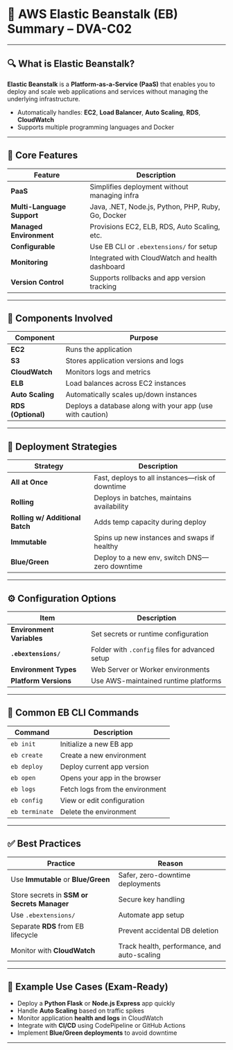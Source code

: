 # 📘 AWS Elastic Beanstalk (EB) Summary – DVA-C02

---

## 🔍 What is Elastic Beanstalk?

**Elastic Beanstalk** is a **Platform-as-a-Service (PaaS)** that enables you to deploy and scale web applications and services without managing the underlying infrastructure.

- Automatically handles: **EC2**, **Load Balancer**, **Auto Scaling**, **RDS**, **CloudWatch**
- Supports multiple programming languages and Docker

---

## 🧱 Core Features

| Feature                    | Description                                                                 |
|----------------------------|-----------------------------------------------------------------------------|
| **PaaS**                   | Simplifies deployment without managing infra                                |
| **Multi-Language Support**| Java, .NET, Node.js, Python, PHP, Ruby, Go, Docker                          |
| **Managed Environment**   | Provisions EC2, ELB, RDS, Auto Scaling, etc.                                |
| **Configurable**          | Use EB CLI or `.ebextensions/` for setup                                    |
| **Monitoring**            | Integrated with CloudWatch and health dashboard                            |
| **Version Control**       | Supports rollbacks and app version tracking                                 |

---

## 🧰 Components Involved

| Component      | Purpose                                                       |
|----------------|---------------------------------------------------------------|
| **EC2**         | Runs the application                                          |
| **S3**          | Stores application versions and logs                         |
| **CloudWatch**  | Monitors logs and metrics                                    |
| **ELB**         | Load balances across EC2 instances                           |
| **Auto Scaling**| Automatically scales up/down instances                       |
| **RDS (Optional)**| Deploys a database along with your app (use with caution) |

---

## 🚀 Deployment Strategies

| Strategy                      | Description                                                              |
|-------------------------------|--------------------------------------------------------------------------|
| **All at Once**               | Fast, deploys to all instances—risk of downtime                          |
| **Rolling**                   | Deploys in batches, maintains availability                               |
| **Rolling w/ Additional Batch**| Adds temp capacity during deploy                                         |
| **Immutable**                 | Spins up new instances and swaps if healthy                              |
| **Blue/Green**                | Deploy to a new env, switch DNS—zero downtime                            |

---

## ⚙️ Configuration Options

| Item                        | Description                                                |
|-----------------------------|------------------------------------------------------------|
| **Environment Variables**   | Set secrets or runtime configuration                      |
| **`.ebextensions/`**        | Folder with `.config` files for advanced setup            |
| **Environment Types**       | Web Server or Worker environments                         |
| **Platform Versions**       | Use AWS-maintained runtime platforms                      |

---

## 🧪 Common EB CLI Commands

| Command          | Description                                   |
|------------------|-----------------------------------------------|
| `eb init`        | Initialize a new EB app                       |
| `eb create`      | Create a new environment                      |
| `eb deploy`      | Deploy current app version                    |
| `eb open`        | Opens your app in the browser                 |
| `eb logs`        | Fetch logs from the environment               |
| `eb config`      | View or edit configuration                    |
| `eb terminate`   | Delete the environment                        |

---

## ✅ Best Practices

| Practice                             | Reason                                               |
|--------------------------------------|------------------------------------------------------|
| Use **Immutable** or **Blue/Green**  | Safer, zero-downtime deployments                     |
| Store secrets in **SSM or Secrets Manager** | Secure key handling                         |
| Use `.ebextensions/`                 | Automate app setup                                  |
| Separate **RDS** from EB lifecycle   | Prevent accidental DB deletion                      |
| Monitor with **CloudWatch**          | Track health, performance, and auto-scaling         |

---

## 📘 Example Use Cases (Exam-Ready)

- Deploy a **Python Flask** or **Node.js Express** app quickly
- Handle **Auto Scaling** based on traffic spikes
- Monitor application **health and logs** in CloudWatch
- Integrate with **CI/CD** using CodePipeline or GitHub Actions
- Implement **Blue/Green deployments** to avoid downtime

---

